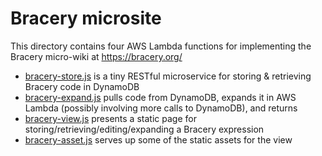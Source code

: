 # Bracery microsite

This directory contains four AWS Lambda functions for implementing the Bracery micro-wiki at https://bracery.org/

- [bracery-store.js](bracery-store.js) is a tiny RESTful microservice for storing & retrieving Bracery code in DynamoDB
- [bracery-expand.js](bracery-expand.js) pulls code from DynamoDB, expands it in AWS Lambda (possibly involving more calls to DynamoDB), and returns
- [bracery-view.js](bracery-view.js) presents a static page for storing/retrieving/editing/expanding a Bracery expression
- [bracery-asset.js](bracery-asset.js) serves up some of the static assets for the view
